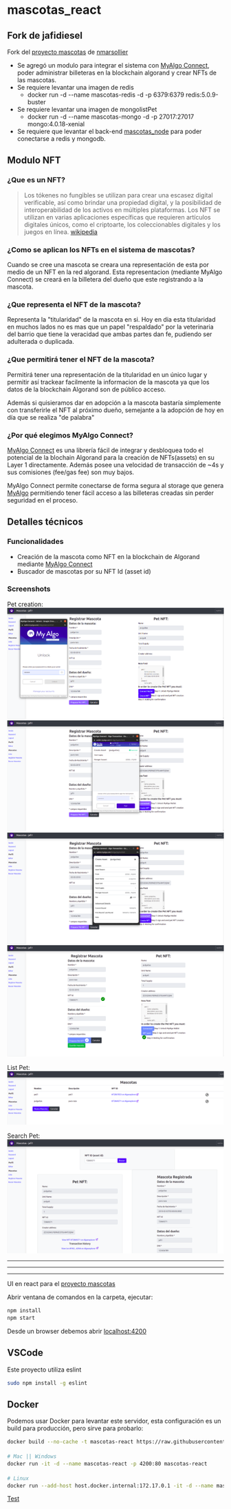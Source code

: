 # mascotas_react

## Fork de jafidiesel

Fork del [proyecto mascotas](https://github.com/nmarsollier/mascotas) de [nmarsollier](https://github.com/nmarsollier)

- Se agregó un modulo para integrar el sistema con [MyAlgo Connect](https://connect.myalgo.com/), poder administrar billeteras en la blockchain algorand y crear NFTs de las mascotas.
- Se requiere levantar una imagen de redis
  - docker run -d --name mascotas-redis -d -p 6379:6379 redis:5.0.9-buster
- Se requiere levantar una imagen de mongolistPet
  - docker run -d --name mascotas-mongo -d -p 27017:27017 mongo:4.0.18-xenial
- Se requiere que levantar el back-end [mascotas_node](https://github.com/jafidiesel/mascotas_node) para poder conectarse a redis y mongodb.

## Modulo NFT

### ¿Que es un NFT?

> Los tókenes no fungibles se utilizan para crear una escasez digital verificable, así como brindar una propiedad digital, y la posibilidad de interoperabilidad de los activos en múltiples plataformas. Los NFT se utilizan en varias aplicaciones específicas que requieren artículos digitales únicos, como el criptoarte, los coleccionables digitales y los juegos en línea.
> [wikipedia](https://es.wikipedia.org/wiki/Token_no_fungible)

### ¿Como se aplican los NFTs en el sistema de mascotas?

Cuando se cree una mascota se creara una representación de esta por medio de un NFT en la red algorand. Esta representacion (mediante MyAlgo Connect) se creará en la billetera del dueño que este registrando a la mascota.

### ¿Que representa el NFT de la mascota?

Representa la "titularidad" de la mascota en si. Hoy en dia esta titularidad en muchos lados no es mas que un papel "respaldado" por la veterinaria del barrio que tiene la veracidad que ambas partes dan fe, pudiendo ser adulterada o duplicada.

### ¿Que permitirá tener el NFT de la mascota?

Permitirá tener una representación de la titularidad en un único lugar y permitir así trackear facilmente la informacion de la mascota ya que los datos de la blockchain Algorand son de público acceso.

Además si quisieramos dar en adopción a la mascota bastaría simplemente con transferirle el NFT al próximo dueño, semejante a la adopción de hoy en día que se realiza "de palabra"

### ¿Por qué elegimos MyAlgo Connect?

[MyAlgo Connect](https://connect.myalgo.com/) es una librería fácil de integrar y desbloquea todo el potencial de la blochain Algorand para la creación de NFTs(assets) en su Layer 1 directamente. Además posee una velocidad de transacción de ~4s y sus comisiones (fee/gas fee) son muy bajos.

MyAlgo Connect permite conectarse de forma segura al storage que genera [MyAlgo](https://wallet.myalgo.com/) permitiendo tener fácil acceso a las billeteras creadas sin perder seguridad en el proceso.

## Detalles técnicos

### Funcionalidades

- Creación de la mascota como NFT en la blockchain de Algorand mediante [MyAlgo Connect](https://connect.myalgo.com/)
- Buscador de mascotas por su NFT Id (asset id)

### Screenshots

Pet creation:
![PetCreation1](./public/assets/registerPet1.png)
![PetCreation2](./public/assets/registerPet2.png)
![PetCreation3](./public/assets/registerPet3.png)
![PetCreation4](./public/assets/registerPet4.png)

List Pet:
![listPet](./public/assets/listPet.png)

Search Pet:
![searchPet](./public/assets/searchPet.png)

---

---

---

UI en react para el [proyecto mascotas](https://github.com/nmarsollier/mascotas)

Abrir ventana de comandos en la carpeta, ejecutar:

```bash
npm install
npm start
```

Desde un browser debemos abrir [localhost:4200](http://localhost:4200/)

## VSCode

Este proyecto utiliza eslint

```bash
sudo npm install -g eslint
```

## Docker

Podemos usar Docker para levantar este servidor, esta configuración es un build para producción, pero sirve para probarlo:

```bash
docker build --no-cache -t mascotas-react https://raw.githubusercontent.com/nmarsollier/mascotas_react/master/Dockerfile

# Mac || Windows
docker run -it -d --name mascotas-react -p 4200:80 mascotas-react

# Linux
docker run --add-host host.docker.internal:172.17.0.1 -it -d --name mascotas-react -p 4200:80 mascotas-react
```

[Test](http://localhost:4200/)
